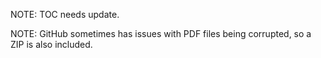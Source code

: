 NOTE: TOC needs update.

NOTE: GitHub sometimes has issues with PDF files being corrupted, so a ZIP is also included.

